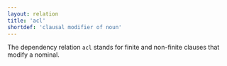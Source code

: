 ```yaml
---
layout: relation
title: 'acl'
shortdef: 'clausal modifier of noun'
---
```


The dependency relation  `acl` stands for finite and non-finite clauses that modify a nominal.
<!-- Interlanguage links updated Út zář 29 20:23:14 CEST 2020 -->
